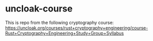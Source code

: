 # uncloak-course
This is repo from the following cryptography course: https://uncloak.org/courses/rust+cryptography+engineering/course-Rust+Cryptography+Engineering+Study+Group+Syllabus
